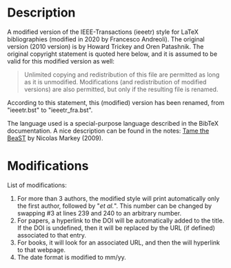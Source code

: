 # Description
A modified version of the IEEE-Transactions (ieeetr) style for LaTeX bibliographies (modified in 2020 by Francesco Andreoli). The original version (2010 version) is by Howard Trickey and Oren Patashnik.
The original copyright statement is quoted here below, and it is assumed to be valid for this modified version as well:

> Unlimited copying and redistribution of this file are permitted as long as it is unmodified.  Modifications (and redistribution of modified versions) are also permitted, but only if the resulting file is renamed.

According to this statement, this (modified) version has been renamed, from "ieeetr.bst" to "ieeetr_fra.bst".

The language used is a special-purpose language described in the BibTeX documentation. A nice description can be found in the notes: [Tame the BeaST](https://tug.ctan.org/info/bibtex/tamethebeast/ttb_en.pdf) by Nicolas Markey (2009).


# Modifications 

List of modifications: 
1. For more than 3 authors, the modified style will print automatically only the first author, followed by "*et al.*". This number can be changed by swapping #3 at lines 239 and 240 to an arbitrary number.
2. For papers, a hyperlink to the DOI will be automatically added to the title. If the DOI is undefined, then it will be replaced by the URL (if defined) associated to that entry.
3. For books, it will look for an associated URL, and then the will hyperlink to that webpage.
4. The date format is modified to mm/yy.
